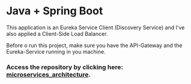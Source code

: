 # Java + Spring Boot

This application is an Eureka Service Client (Discovery Service) and I've also applied a Client-Side Load Balancer.

Before o run this project, make sure you have the API-Gateway and the Eureka-Service running in you machine.

### Access the repository by clicking here:  <a href="https://github.com/emersonope/microservices_architecture-" target="_blank" rel="noopener noreferrer">microservices_architecture</a>.</p>